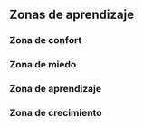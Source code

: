 ## Zonas de aprendizaje

### Zona de confort

### Zona de miedo

### Zona de aprendizaje

### Zona de crecimiento

